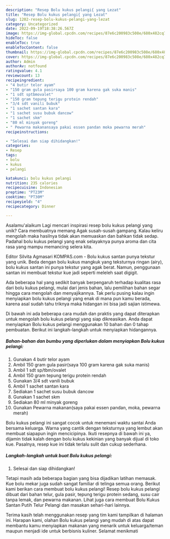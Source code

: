 ```yaml
---
description: "Resep Bolu kukus pelangi{ yang Lezat"
title: "Resep Bolu kukus pelangi{ yang Lezat"
slug: 1202-resep-bolu-kukus-pelangi-yang-lezat
category: Uncategorized
date: 2022-09-19T18:38:26.567Z
image: https://img-global.cpcdn.com/recipes/87e6c200983c508e/680x482cq70/bolu-kukus-pelangi-foto-resep-utama.jpg
hideToc: false
enableToc: true
enableTocContent: false
thumbnail: https://img-global.cpcdn.com/recipes/87e6c200983c508e/680x482cq70/bolu-kukus-pelangi-foto-resep-utama.jpg
cover: https://img-global.cpcdn.com/recipes/87e6c200983c508e/680x482cq70/bolu-kukus-pelangi-foto-resep-utama.jpg
author: Admin
authorAv: notfound
ratingvalue: 4.1
reviewcount: 13
recipeingredient:
- "4 butir telor ayam"
- "150 gram gula pasirsaya 100 gram karena gak suka manis"
- "1 sdt sptbmovalet"
- "150 gram tepung terigu protein rendah"
- "3/4 sdt vanili bubuk"
- "1 sachet santan kara"
- "1 sachet susu bubuk dancow"
- "1 sachet skm"
- "80 ml minyak goreng"
- " Pewarna makanansaya pakai essen pandan moka pewarna merah"
recipeinstructions:

- "Selesai dan siap dihidangkan!"
categories:
- Resep
tags:
- bolu
- kukus
- pelangi

katakunci: bolu kukus pelangi 
nutrition: 235 calories
recipecuisine: Indonesian
preptime: "PT23M"
cooktime: "PT30M"
recipeyield: "4"
recipecategory: Dinner

---
```



Asalamu'alaikum Lagi mencari inspirasi resep bolu kukus pelangi yang unik? Cara membuatnya memang Agak susah-susah gampang. Kalau keliru mengolah maka hasilnya tidak akan memuaskan dan bahkan tidak sedap. Padahal bolu kukus pelangi yang enak selayaknya punya aroma dan cita rasa yang mampu memancing selera kita.


Editor Silvita Agmasari KOMPAS.com - Bolu kukus santan punya tekstur yang unik. Beda dengan bolu kukus mangkuk yang teksturnya ringan (airy), bolu kukus santan ini punya tekstur yang agak berat. Namun, penggunaan santan ini membuat tekstur kue jadi seperti meleleh saat digigit.

Ada beberapa hal yang sedikit banyak berpengaruh terhadap kualitas rasa dari bolu kukus pelangi, mulai dari jenis bahan, lalu pemilihan bahan segar hingga cara mengolah dan menyajikannya. Tak perlu pusing kalau ingin menyiapkan bolu kukus pelangi yang enak di mana pun kamu berada, karena asal sudah tahu triknya maka hidangan ini bisa jadi sajian istimewa.


Di bawah ini ada beberapa cara mudah dan praktis yang dapat diterapkan untuk mengolah bolu kukus pelangi yang siap dikreasikan. Anda dapat menyiapkan Bolu kukus pelangi menggunakan 10 bahan dan 0 tahap pembuatan. Berikut ini langkah-langkah untuk menyiapkan hidangannya.

<!--inarticleads1-->

##### Bahan-bahan dan bumbu yang diperlukan dalam menyiapkan Bolu kukus pelangi:

1. Gunakan 4 butir telor ayam
1. Ambil 150 gram gula pasir(saya 100 gram karena gak suka manis)
1. Ambil 1 sdt sp/tbm/ovalet
1. Ambil 150 gram tepung terigu protein rendah
1. Gunakan 3/4 sdt vanili bubuk
1. Ambil 1 sachet santan kara
1. Sediakan 1 sachet susu bubuk dancow
1. Gunakan 1 sachet skm
1. Sediakan 80 ml minyak goreng
1. Gunakan  Pewarna makanan(saya pakai essen pandan, moka, pewarna merah)


Bolu kukus pelangi ini sangat cocok untuk menemani waktu santai Anda bersama keluarga. Warna yang cantik dengan teksturnya yang lembut akan membuat siapapun ingin mencicipinya. Ikuti resepnya di bawah ini ya, dijamin tidak kalah dengan bolu kukus kekinian yang banyak dijual di toko kue. Pasalnya, resep kue ini tidak terlalu sulit dan cukup sederhana. 

<!--inarticleads2-->

##### Langkah-langkah untuk buat Bolu kukus pelangi:


1. Selesai dan siap dihidangkan!

Tetapi masih ada beberapa bagian yang bisa dijadikan latihan memasak. Kue bolu mekar juga sudah sangat familiar di telinga semua orang. Berikut kami berikan cara membuat bolu kukus pelangi! Resep bolu kukus pelangi dibuat dari bahan telur, gula pasir, tepung terigu protein sedang, susu cair tanpa lemak, dan pewarna makanan. Lihat juga cara membuat Bolu Kukus Santan Putih Telur Pelangi dan masakan sehari-hari lainnya. 

Terima kasih telah menggunakan resep yang tim kami tampilkan di halaman ini. Harapan kami, olahan Bolu kukus pelangi yang mudah di atas dapat membantu kamu menyiapkan makanan yang menarik untuk keluarga/teman maupun menjadi ide untuk berbisnis kuliner. Selamat menikmati
